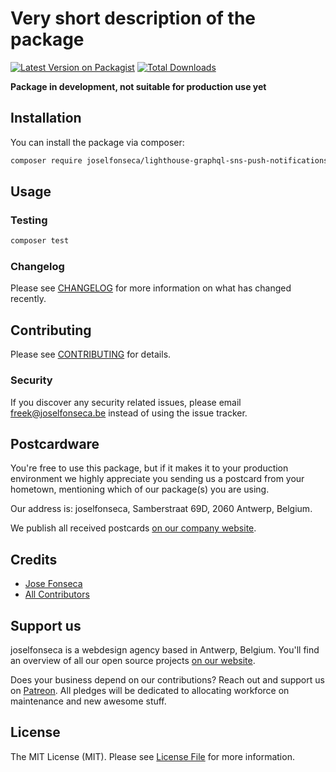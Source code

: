 # Very short description of the package

[![Latest Version on Packagist](https://img.shields.io/packagist/v/joselfonseca/lighthouse-graphql-sns-push-notifications.svg?style=flat-square)](https://packagist.org/packages/joselfonseca/lighthouse-graphql-sns-push-notifications)
[![Total Downloads](https://img.shields.io/packagist/dt/joselfonseca/lighthouse-graphql-sns-push-notifications.svg?style=flat-square)](https://packagist.org/packages/joselfonseca/lighthouse-graphql-sns-push-notifications)

**Package in development, not suitable for production use yet**

## Installation

You can install the package via composer:

```bash
composer require joselfonseca/lighthouse-graphql-sns-push-notifications
```

## Usage

### Testing

``` bash
composer test
```

### Changelog

Please see [CHANGELOG](CHANGELOG.md) for more information on what has changed recently.

## Contributing

Please see [CONTRIBUTING](CONTRIBUTING.md) for details.

### Security

If you discover any security related issues, please email freek@joselfonseca.be instead of using the issue tracker.

## Postcardware

You're free to use this package, but if it makes it to your production environment we highly appreciate you sending us a postcard from your hometown, mentioning which of our package(s) you are using.

Our address is: joselfonseca, Samberstraat 69D, 2060 Antwerp, Belgium.

We publish all received postcards [on our company website](https://joselfonseca.be/en/opensource/postcards).

## Credits

- [Jose Fonseca](https://github.com/joselfonseca)
- [All Contributors](../../contributors)

## Support us

joselfonseca is a webdesign agency based in Antwerp, Belgium. You'll find an overview of all our open source projects [on our website](https://joselfonseca.be/opensource).

Does your business depend on our contributions? Reach out and support us on [Patreon](https://www.patreon.com/joselfonseca). 
All pledges will be dedicated to allocating workforce on maintenance and new awesome stuff.

## License

The MIT License (MIT). Please see [License File](LICENSE.md) for more information.
